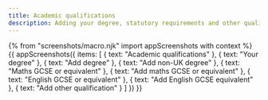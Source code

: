 ```yaml
---
title: Academic qualifications
description: Adding your degree, statutory requirements and other qualifications.
---
```


{% from "screenshots/macro.njk" import appScreenshots with context %}
{{ appScreenshots({
  items: [
    { text: "Academic qualifications" },
    { text: "Your degree" },
    { text: "Add degree" },
    { text: "Add non-UK degree" },
    { text: "Maths GCSE or equivalent" },
    { text: "Add maths GCSE or equivalent" },
    { text: "English GCSE or equivalent" },
    { text: "Add English GCSE equivalent" },
    { text: "Add other qualification" }
  ]
}) }}
